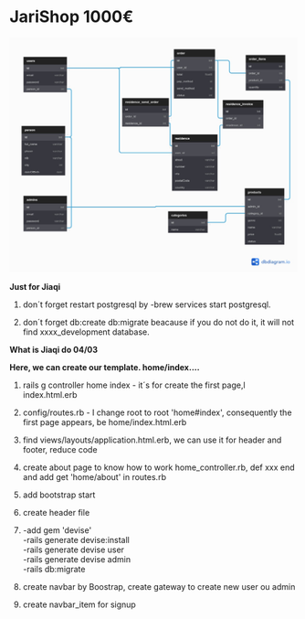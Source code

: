 # JariShop 1000€

![Alt text](./API.jpeg?raw=true "Title")

<b>Just for Jiaqi</b>
1. don´t forget restart postgresql by -brew services start postgresql.

2. don´t forget db:create db:migrate beacause if you do not do it, it will not find xxxx_development database.


<b>What is Jiaqi do 04/03</b>

<b>Here, we can create our template. home/index....</b>
1. rails g controller home index - it´s for create the first page,l index.html.erb 

2. config/routes.rb - I change root to root 'home#index', consequently the first page appears, be home/index.html.erb

3. find views/layouts/application.html.erb, we can use it for header and footer, reduce code

4. create about page to know how to work home_controller.rb, def xxx end and add get 'home/about' in routes.rb

5. add bootstrap start

6. create header file 

7. -add gem 'devise' 
    <br>-rails generate devise:install
    <br>-rails generate devise user 
    <br>-rails generate devise admin 
    <br>-rails db:migrate

8. create navbar by Boostrap, create gateway to create new user ou admin

9. create navbar_item for signup